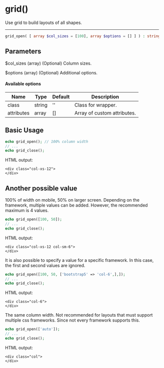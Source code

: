 # grid()

Use grid to build layouts of all shapes.

---

```php {.function-name}
grid_open( [ array $col_sizes = [100], array $options = [] ] ) : string
```

## Parameters

$col_sizes (array) (Optional) Column sizes.

$options (array) (Optional) Additional options.

#### Available options

| Name       | Type   | Default | Description                                      |
|------------|--------|---------|--------------------------------------------------|
| class      | string | ''      | Class for wrapper.                               |
| attributes | array  | []      | Array of custom attributes.                      |

## Basic Usage

```php
echo grid_open(); // 100% column width
// ...
echo grid_close();
```

HTML output:

```xhtml
<div class="col-xs-12">
</div>
```

## Another possible value

100% of width on mobile, 50% on larger screen.
Depending on the framework, multiple values can be added.
However, the recommended maximum is 4 values.

```php
echo grid_open([100, 50]);
// ...
echo grid_close();
```

HTML output:

```xhtml
<div class="col-xs-12 col-sm-6">
</div>
```

It is also possible to specify a value for a specific framework.
In this case, the first and second values are ignored.

```php
echo grid_open([100, 50, ['bootstrap5' => 'col-6',],]);
// ...
echo grid_close();
```

HTML output:

```xhtml
<div class="col-6">
</div>
```

The same column width. 
Not recommended for layouts that must support multiple css frameworks.
Since not every framework supports this.

```php
echo grid_open(['auto']);
// ...
echo grid_close();
```

HTML output:

```xhtml
<div class="col">
</div>
```
